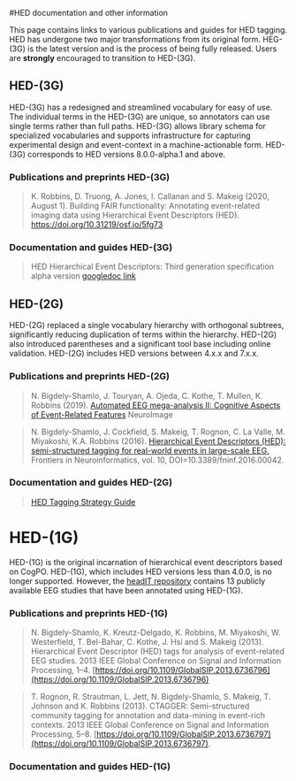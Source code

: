 #HED documentation and other information

This page contains links to various publications and guides for HED tagging. 
HED has undergone two major transformations from its original form. HEG-(3G)
is the latest version and is the process of being fully released. Users are
**strongly** encouraged to transition to HED-(3G).  

## HED-(3G) 
HED-(3G) has a redesigned and streamlined vocabulary for easy of use. The 
individual terms in the HED-(3G) are unique, so annotators can use single
terms rather than full paths. HED-(3G) allows library schema for specialized 
vocabularies and supports infrastructure for capturing experimental design
and event-context in a machine-actionable form. HED-(3G) corresponds to HED
versions 8.0.0-alpha.1 and above.

### Publications and preprints HED-(3G)

> K. Robbins, D. Truong, A. Jones, I. Callanan and S. Makeig (2020, August 1).
> Building FAIR functionality: Annotating event-related imaging data using Hierarchical Event Descriptors (HED).
> https://doi.org/10.31219/osf.io/5fg73

### Documentation and guides HED-(3G)

> HED Hierarchical Event Descriptors: Third generation specification alpha version
> [googledoc link](https://docs.google.com/document/d/1icp4fJyCqngSfYy1kPe7FJ-bqA8_Ei67oqn5--0vrDo/edit?usp=sharing)

## HED-(2G)
HED-(2G) replaced a single vocabulary hierarchy with orthogonal subtrees, 
significantly reducing duplication of terms within the hierarchy. HED-(2G) also
introduced parentheses and a significant tool base including online validation. 
HED-(2G) includes HED versions between 4.x.x and 7.x.x.

### Publications and preprints HED-(2G)

> N. Bigdely-Shamlo, J. Touryan, A. Ojeda, C. Kothe, T. Mullen, K. Robbins (2019).
> [Automated EEG mega-analysis II: Cognitive Aspects of Event-Related Features](https://www.ncbi.nlm.nih.gov/pubmed/31491523) NeuroImage

> N. Bigdely-Shamlo, J. Cockfield, S. Makeig, T. Rognon, C. La Valle, M. Miyakoshi, K.A. Robbins (2016).
> [Hierarchical Event Descriptors (HED): semi-structured tagging for real-world events in large-scale EEG.](http://journal.frontiersin.org/article/10.3389/fninf.2016.00042/full)
> Frontiers in Neuroinformatics, vol. 10, DOI=10.3389/fninf.2016.00042.

### Documentation and guides HED-(2G)

> [HED Tagging Strategy Guide](./docs/HEDTaggingStrategyGuide.pdf)


# HED-(1G)
HED-(1G) is the original incarnation of hierarchical event descriptors based on CogPO.
HED-(1G), which includes HED versions less than 4.0.0, is no longer supported. However,
the [headIT repository](https://headit.ucsd/edu) contains 13 publicly available EEG studies
that have been annotated using HED-(1G).

### Publications and preprints HED-(1G)

> N. Bigdely-Shamlo, K. Kreutz-Delgado, K. Robbins, M. Miyakoshi, W. Westerfield, T. Bel-Bahar, C. Kothe, J. Hsi and S. Makeig (2013). 
> Hierarchical Event Descriptor (HED) tags for analysis of event-related EEG studies. 
> 2013 IEEE Global Conference on Signal and Information Processing, 1–4. 
> [https://doi.org/10.1109/GlobalSIP.2013.6736796](https://doi.org/10.1109/GlobalSIP.2013.6736796)
> 

> T. Rognon, R. Strautman, L. Jett, N. Bigdely-Shamlo, S. Makeig, T. Johnson and K. Robbins (2013). 
> CTAGGER: Semi-structured community tagging for annotation and data-mining in event-rich contexts. 
> 2013 IEEE Global Conference on Signal and Information Processing, 5–8. 
> [https://doi.org/10.1109/GlobalSIP.2013.6736797](https://doi.org/10.1109/GlobalSIP.2013.6736797).

### Documentation and guides HED-(1G)